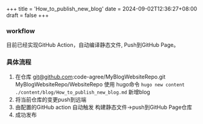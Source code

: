 +++
title = 'How_to_publish_new_blog'
date = 2024-09-02T12:36:27+08:00
draft = false
+++

### workflow
目前已经实现GitHub Action，自动编译静态文件, Push到GitHub Page。

### 具体流程
1. 在仓库 git@github.com:code-agree/MyBlogWebsiteRepo.git  MyBlogWebsiteRepo/WebsiteRepo 使用
hugo命令 `hugo new content ./content/blog/How_to_publish_new_blog.md` 新增blog
2. 将当前仓库的变更push到远端
3. 由配置的GitHub action 自动触发 构建静态文件->push到GitHub Page仓库
4. 成功发布
